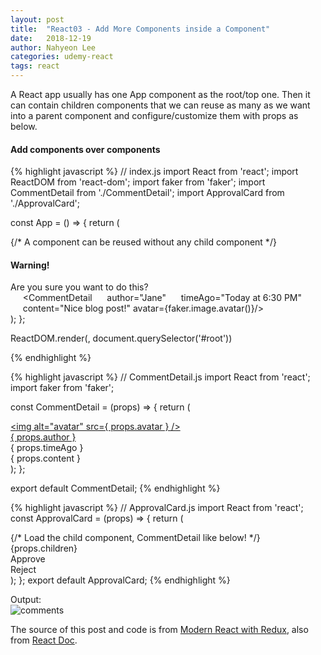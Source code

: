 ```yaml
---
layout: post
title:  "React03 - Add More Components inside a Component"
date:   2018-12-19
author: Nahyeon Lee
categories: udemy-react
tags: react
---
```


<p class="intro"><span class="dropcap">A</span> React app usually has one App component as the root/top one. Then it can contain children components that we can reuse as many as we want into a parent component and configure/customize them with props as below.  </p>

#### Add components over components
{% highlight javascript  %}
// index.js
import React from 'react';
import ReactDOM from 'react-dom';
import faker from 'faker';
import CommentDetail from './CommentDetail';
import ApprovalCard from './ApprovalCard';

const App = () => {
	return (
		<div className="ui container comments">
			<ApprovalCard>
				{/* A component can be reused without any child component */}
				<div>
				<h4>Warning!</h4>
				Are you sure you want to do this?
				</div>
			</ApprovalCard>
			<ApprovalCard>
				<CommentDetail 
				author="Sam" 
				timeAgo="Today at 4:30 PM" 
				content="Nice to know!" 
				avatar={faker.image.avatar()}/>
			</ApprovalCard>
			<ApprovalCard>
				<CommentDetail 
				author="Alex" 
				timeAgo="Today at 5:30 PM" 
				content="I like what you wrote there."
				avatar={faker.image.avatar()}/>
			</ApprovalCard>
			<ApprovalCard>
			     <CommentDetail 
			     author="Jane" 
			     timeAgo="Today at 6:30 PM" 
			     content="Nice blog post!"
				avatar={faker.image.avatar()}/>
			</ApprovalCard>
		</div>
	);
};

ReactDOM.render(<App />, document.querySelector('#root'))

{% endhighlight %}

{% highlight javascript  %}
// CommentDetail.js
import React from 'react';
import faker from 'faker';

const CommentDetail = (props) => {
	return (
		<div className="comment">
			<a href="/" className="avatar">
				<img alt="avatar" src={ props.avatar }
				/>
			</a>
		<div className="content">
			<a href="/" className="author">
				{ props.author }
			</a>
			<div className="metadata">
				<span className="date">{ props.timeAgo }</span>
			</div>
			<div className="text">{ props.content }</div>
			</div>
		</div>
	);
};

export default CommentDetail;
{% endhighlight %}

{% highlight javascript  %}
// ApprovalCard.js
import React from 'react';
const ApprovalCard = (props) => {
	return (
		<div className="ui card">
			{/* Load the child component, CommentDetail like below! */}
			<div className="content">{props.children}</div>
			<div className="extra content">
				<div className="ui two buttons">
					<div className="ui basic green button">Approve</div>
					<div className="ui basic red button">Reject</div>
				</div>
			</div>
		</div>
	);
};
export default ApprovalCard;
{% endhighlight %}

Output:
<img src="{{ '/assets/img/2018-12-19-comments.png' }}" alt="comments" style="display: block;"> 

The source of this post and code is from [Modern React with Redux][udemy-react], also from [React Doc][react-doc].

[udemy-react]: https://www.udemy.com/react-redux/
[react-doc]: https://reactjs.org/docs/getting-started.html

